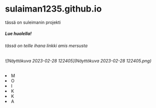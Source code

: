 # sulaiman1235.github.io
tässä on suleimanin projekti
<h5> Lue huolella! </h5>	
<h6>tässä on teille ihana linkki amis mersusta </h6>	
<h6> ![Näyttökuva 2023-02-28 122405](Näyttökuva 2023-02-28 122405.png)
</h6>	
  <li> M </li>
  <li> O </li>
  <li> I </li>

  <li> K </li>
  <li> K </li>
  <li> A </li>
